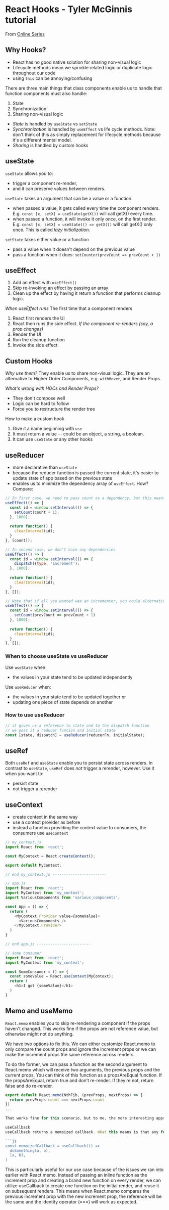 # React Hooks - Tyler McGinnis tutorial

From [Online Series](https://learn.tylermcginnis.com/courses/613356/lectures/10985808)

## Why Hooks?
- React has no good native solution for sharing non-visual logic
- Lifecycle methods mean we sprinkle related logic or duplicate logic throughout our code
- using `this` can be annoying/confusing

There are three main things that class components enable us to handle that function components must also handle:
1. State
2. Synchronization 
3. Sharing non-visual logic

- *State* is handled by `useState` vs `setState`
- *Synchronization* is handled by `useEffect` vs life cycle methods. Note: don't think of this as simply replacement for lifecycle methods because it's a different mental model.
- *Sharing* is handled by custom hooks

## useState

`useState` allows you to: 
- trigger a component re-render, 
- and it can preserve values between renders.

`useState` takes an argument that can be a value or a function.
- when passed a value, it gets called every time the component renders. E.g. `const [x, setX] = useState(getX())` will call getX() every time.
- when passed a function, it will invoke it only once, on the first render. E.g.  `const [x, setX] = useState(() => getX())` will call getX() only once. This is called *lazy initialization*.

`setState` takes either value or a function
- pass a value when it doesn't depend on the previous value
- pass a function when it does: `setCounter(prevCount => prevCount + 1)`

## useEffect
1. Add an effect with `useEffect()`
2. Skip re-invoking an effect by passing an array
3. Clean up the effect by having it return a function that performs cleanup logic.

*When useEffect runs* The first time that a component renders
1. React first renders the UI
2. React then runs the side effect.
*If the component re-renders (say, a prop changes)*
1. Render the UI
2. Run the cleanup function
3. Invoke the side effect

## Custom Hooks
*Why use them?* They enable us to share non-visual logic. They are an alternative to Higher Order Components, e.g. `withHover`, and Render Props. 

*What's wrong with HOCs and Render Props?*
- They don't compose well
- Logic can be hard to follow
- Force you to restructure the render tree

How to make a custom hook
1. Give it a name beginning with `use`
2. It must return a value -- could be an object, a string, a boolean.
3. It can use `useState` or any other hooks

## useReducer
- more declarative than `useState`
- because the reducer function is passed the current state, it's easier to update state of app based on the previous state
- enables us to minimize the dependency array of `useEffect`. How? Compare:
```js
// In first case, we need to pass count as a dependency, but this means we start a new interval every time count changes
useEffect(() => {
  const id = window.setInterval(() => {
    setCount(count + 1);
  }, 1000);
  
  return function() {
    clearInterval(id);
  }
}, [count]); 

// In second case, we don't have any dependencies
useEffect(() => {
  const id = window.setInterval(() => {
    dispatch({type: 'increment');
  }, 1000);
  
  return function() {
    clearInterval(id);
  }
}, []); 

// Note that if all you wanted was an incrementer, you could alternatively remove dependencies by passing setState a function:
useEffect(() => {
  const id = window.setInterval(() => {
    setCount(prevCount => prevCount + 1)
  }, 1000);
  
  return function() {
    clearInterval(id);
  }
}, []); 
```

### When to choose useState vs useReducer
Use `useState` when:
- the values in your state tend to be updated independently

Use `useReducer` when:
- the values in your state tend to be updated together or
- updating one piece of state depends on another

### How to use useReducer
```js
// it gives us a reference to state and to the dispatch function
// we pass it a reducer funtion and initial state
const [state, dispatch] = useReducer(reducerFn, initialState);
```

## useRef
Both `useRef` and `useState` enable you to persist state across renders. In contrast to `useState`, `useRef` does *not* trigger a rerender, however. Use it when you want to:
- persist state
- not trigger a rerender

## useContext

- create context in the same way
- use a context provider as before
- instead a function providing the context value to consumers, the consumers use `useContext`

```js
// my_context.js
import React from 'react';

const MyContext = React.createContext();

export default MyContext;

// end my_context.js ------------------------

// app.js
import React from 'react';
import MyContext from 'my_context';
import VariousComponents from 'various_components';

const App = () => {
  return (
    <MyContext.Provider value={someValue}>
      <VariousComponents />
    </MyContext.Provider>
  )
}

// end app.js ------------------------

// some consumer
import React from 'react';
import MyContext from 'my_context';

const SomeConsumer = () => {
  const someValue = React.useContext(MyContext);
  return (
    <h1>I got {someValue}</h1>
  )
}
```

## Memo and useMemo

`React.memo` enables you to skip re-rendering a component if the props haven't changed. This works fine if the props are not reference value, but otherwise might not do anything. 

We have two options to fix this. We can either customize React.memo to only compare the count props and ignore the increment props or we can make the increment props the same reference across renders.

To do the former, we can pass a function as the second argument to React.memo which will receive two arguments, the previous props and the current props. You can think of this function as a propsAreEqual function. If the propsAreEqual, return true and don’t re-render. If they’re not, return false and do re-render.

```js
export default React.memo(NthFib, (prevProps, nextProps) => {
  return prevProps.count === nextProps.count
})
...

That works fine for this scenario, but to me, the more interesting approach is to persist the references of the increment props across renders. This is where the built-in useCallback Hook can help us out.

useCallback
useCallback returns a memoized callback. What this means is that any function you create with useCallback won’t be re-created on subsequent re-renders. It takes two arguments, a function and an array of values that the function depends on. The memoized function it returns will only change if one of the values in the dependency array change.

```js
const memoizedCallback = useCallback(() => 
  doSomething(a, b),
  [a, b],
)
```

This is particularly useful for our use case because of the issues we ran into earlier with React.memo. Instead of passing an inline function as the increment prop and creating a brand new function on every render, we can utilize useCallback to create one function on the initial render, and reuse it on subsequent renders. This means when React.memo compares the previous increment prop with the new increment prop, the reference will be the same and the identity operator (===) will work as expected.
